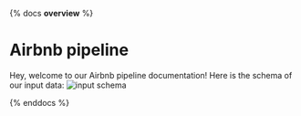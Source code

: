 {% docs __overview__ %}
# Airbnb pipeline 

Hey, welcome to our Airbnb pipeline documentation!
Here is the schema of our input data:
![input schema](assets/input_schema.png)

{% enddocs %}